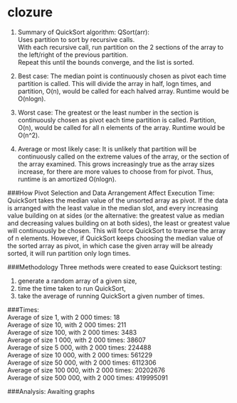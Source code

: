 # clozure
1. Summary of QuickSort algorithm:
QSort(arr):  
Uses partition to sort by recursive calls.  
With each recursive call, run partition on the 2 sections of the array to the left/right of the previous partition.  
Repeat this until the bounds converge, and the list is sorted.

2. Best case:
The median point is continuously chosen as pivot each time partition is called. This will divide the array in half, logn times, and partition, O(n), would be called for each halved array. Runtime would be O(nlogn).
 
3. Worst case:
The greatest or the least number in the section is continuously chosen as pivot each time partition is called. Partition, O(n), would be called for all n elements of the array. Runtime would be O(n^2).

4. Average or most likely case:
It is unlikely that partition will be continuously called on the extreme values of the array, or the section of the array examined. This grows increasingly true as the array sizes increase, for there are more values to choose from for pivot. Thus, runtime is an amortized O(nlogn).

###How Pivot Selection and Data Arrangement Affect Execution Time: 
QuickSort takes the median value of the unsorted array as pivot. If the data is arranged with the least value in the median slot, and every increasing value building on at sides (or the alternative: the greatest value as median and decreasing values building on at both sides), the least or greatest value will continuously be chosen. This will force QuickSort to traverse the array of n elements. However, if QuickSort keeps choosing the median value of the sorted array as pivot, in which case the given array will be already sorted, it will run partition only logn times.

###Methodology
Three methods were created to ease Quicksort testing:  
1. generate a random array of a given size,  
2. time the time taken to run QuickSort,  
3. take the average of running QuickSort a given number of times.

###Times:  
Average of size 1, with 2 000 times: 18  
Average of size 10, with 2 000 times: 211  
Average of size 100, with 2 000 times: 3483  
Average of size 1 000, with 2 000 times: 38607  
Average of size 5 000, with 2 000 times: 224488  
Average of size 10 000, with 2 000 times: 561229  
Average of size 50 000, with 2 000 times: 6112306  
Average of size 100 000, with 2 000 times: 20202676  
Average of size 500 000, with 2 000 times: 419995091  

###Analysis: 
Awaiting graphs
